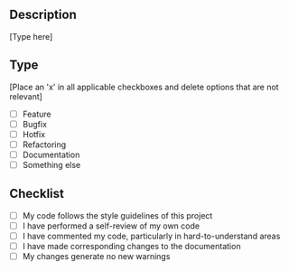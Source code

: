 ## Description

[Type here]

## Type

[Place an 'x' in all applicable checkboxes and delete options that are not relevant]

- [ ] Feature
- [ ] Bugfix
- [ ] Hotfix
- [ ] Refactoring
- [ ] Documentation
- [ ] Something else

## Checklist

- [ ] My code follows the style guidelines of this project
- [ ] I have performed a self-review of my own code
- [ ] I have commented my code, particularly in hard-to-understand areas
- [ ] I have made corresponding changes to the documentation
- [ ] My changes generate no new warnings

